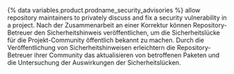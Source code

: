 {% data variables.product.prodname_security_advisories %} allow repository maintainers to privately discuss and fix a security vulnerability in a project. Nach der Zusammenarbeit an einer Korrektur können Repository-Betreuer den Sicherheitshinweis veröffentlichen, um die Sicherheitslücke für die Projekt-Community öffentlich bekannt zu machen. Durch die Veröffentlichung von Sicherheitshinweisen erleichtern die Repository-Betreuer ihrer Community das aktualisieren von betroffenen Paketen und die Untersuchung der Auswirkungen der Sicherheitslücken.
